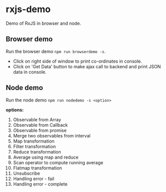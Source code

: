 # rxjs-demo
Demo of RxJS in browser and node.

## Browser demo
Run the browser demo `npm run browserdemo -s`.

* Click on right side of window to print co-ordinates in console.
* Click on 'Get Data' button to make ajax call to backend and print JSON data in console.

## Node demo
Run the node demo `npm run nodedemo -s <option>`

**options:**
1. Observable from Array
2. Observable from Callback
3. Observable from promise
4. Merge two observables from interval
5. Map transformation
6. Filter transformation
7. Reduce transformation
8. Average using map and reduce
9. Scan operator to compute running average
10. Flatmap transformation
11. Unsubscribe
12. Handling error - fail
13. Handling error - complete
